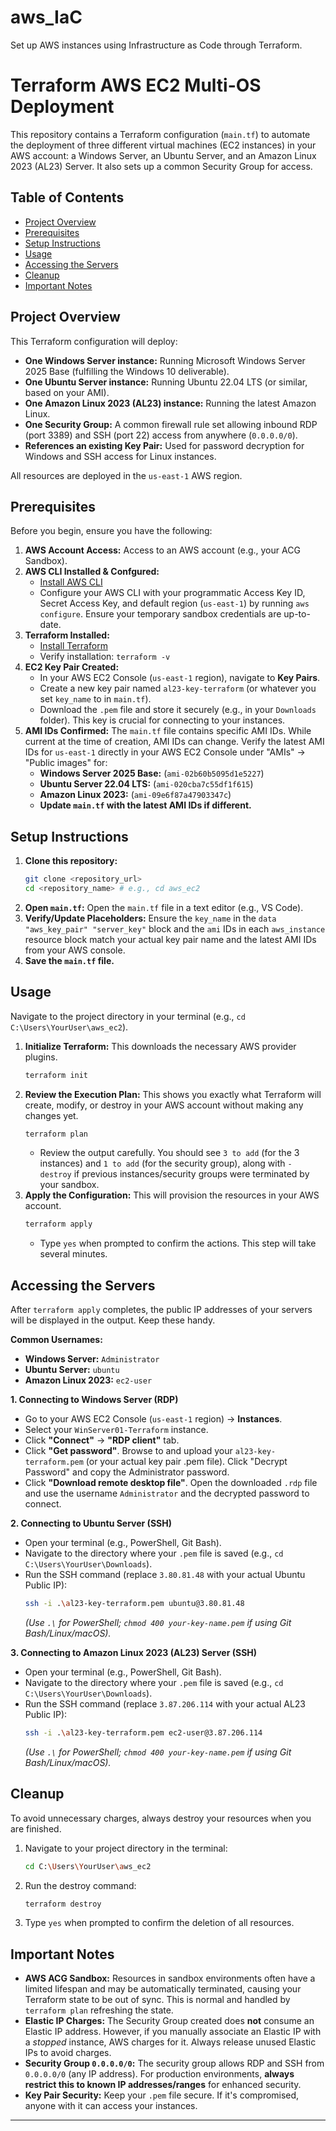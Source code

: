 # aws_IaC
Set up AWS instances using Infrastructure as Code through Terraform.
# Terraform AWS EC2 Multi-OS Deployment

This repository contains a Terraform configuration (`main.tf`) to automate the deployment of three different virtual machines (EC2 instances) in your AWS account: a Windows Server, an Ubuntu Server, and an Amazon Linux 2023 (AL23) Server. It also sets up a common Security Group for access.

## Table of Contents

-   [Project Overview](#project-overview)
-   [Prerequisites](#prerequisites)
-   [Setup Instructions](#setup-instructions)
-   [Usage](#usage)
-   [Accessing the Servers](#accessing-the-servers)
-   [Cleanup](#cleanup)
-   [Important Notes](#important-notes)

## Project Overview

This Terraform configuration will deploy:

* **One Windows Server instance:** Running Microsoft Windows Server 2025 Base (fulfilling the Windows 10 deliverable).
* **One Ubuntu Server instance:** Running Ubuntu 22.04 LTS (or similar, based on your AMI).
* **One Amazon Linux 2023 (AL23) instance:** Running the latest Amazon Linux.
* **One Security Group:** A common firewall rule set allowing inbound RDP (port 3389) and SSH (port 22) access from anywhere (`0.0.0.0/0`).
* **References an existing Key Pair:** Used for password decryption for Windows and SSH access for Linux instances.

All resources are deployed in the `us-east-1` AWS region.

## Prerequisites

Before you begin, ensure you have the following:

1.  **AWS Account Access:** Access to an AWS account (e.g., your ACG Sandbox).
2.  **AWS CLI Installed & Confgured:**
    * [Install AWS CLI](https://docs.aws.amazon.com/cli/latest/userguide/getting-started-install.html)
    * Configure your AWS CLI with your programmatic Access Key ID, Secret Access Key, and default region (`us-east-1`) by running `aws configure`. Ensure your temporary sandbox credentials are up-to-date.
3.  **Terraform Installed:**
    * [Install Terraform](https://developer.hashicorp.com/terraform/install)
    * Verify installation: `terraform -v`
4.  **EC2 Key Pair Created:**
    * In your AWS EC2 Console (`us-east-1` region), navigate to **Key Pairs**.
    * Create a new key pair named `al23-key-terraform` (or whatever you set `key_name` to in `main.tf`).
    * Download the `.pem` file and store it securely (e.g., in your `Downloads` folder). This key is crucial for connecting to your instances.
5.  **AMI IDs Confirmed:** The `main.tf` file contains specific AMI IDs. While current at the time of creation, AMI IDs can change. Verify the latest AMI IDs for `us-east-1` directly in your AWS EC2 Console under "AMIs" -> "Public images" for:
    * **Windows Server 2025 Base:** (`ami-02b60b5095d1e5227`)
    * **Ubuntu Server 22.04 LTS:** (`ami-020cba7c55df1f615`)
    * **Amazon Linux 2023:** (`ami-09e6f87a47903347c`)
    * **Update `main.tf` with the latest AMI IDs if different.**

## Setup Instructions

1.  **Clone this repository:**
    ```bash
    git clone <repository_url>
    cd <repository_name> # e.g., cd aws_ec2
    ```
2.  **Open `main.tf`:** Open the `main.tf` file in a text editor (e.g., VS Code).
3.  **Verify/Update Placeholders:** Ensure the `key_name` in the `data "aws_key_pair" "server_key"` block and the `ami` IDs in each `aws_instance` resource block match your actual key pair name and the latest AMI IDs from your AWS console.
4.  **Save the `main.tf` file.**

## Usage

Navigate to the project directory in your terminal (e.g., `cd C:\Users\YourUser\aws_ec2`).

1.  **Initialize Terraform:** This downloads the necessary AWS provider plugins.
    ```bash
    terraform init
    ```
2.  **Review the Execution Plan:** This shows you exactly what Terraform will create, modify, or destroy in your AWS account without making any changes yet.
    ```bash
    terraform plan
    ```
    * Review the output carefully. You should see `3 to add` (for the 3 instances) and `1 to add` (for the security group), along with `- destroy` if previous instances/security groups were terminated by your sandbox.
3.  **Apply the Configuration:** This will provision the resources in your AWS account.
    ```bash
    terraform apply
    ```
    * Type `yes` when prompted to confirm the actions. This step will take several minutes.

## Accessing the Servers

After `terraform apply` completes, the public IP addresses of your servers will be displayed in the output. Keep these handy.

**Common Usernames:**
* **Windows Server:** `Administrator`
* **Ubuntu Server:** `ubuntu`
* **Amazon Linux 2023:** `ec2-user`

**1. Connecting to Windows Server (RDP)**

* Go to your AWS EC2 Console (`us-east-1` region) -> **Instances**.
* Select your `WinServer01-Terraform` instance.
* Click **"Connect"** -> **"RDP client"** tab.
* Click **"Get password"**. Browse to and upload your `al23-key-terraform.pem` (or your actual key pair .pem file). Click "Decrypt Password" and copy the Administrator password.
* Click **"Download remote desktop file"**. Open the downloaded `.rdp` file and use the username `Administrator` and the decrypted password to connect.

**2. Connecting to Ubuntu Server (SSH)**

* Open your terminal (e.g., PowerShell, Git Bash).
* Navigate to the directory where your `.pem` file is saved (e.g., `cd C:\Users\YourUser\Downloads`).
* Run the SSH command (replace `3.80.81.48` with your actual Ubuntu Public IP):
    ```bash
    ssh -i .\al23-key-terraform.pem ubuntu@3.80.81.48
    ```
    *(Use `.\` for PowerShell; `chmod 400 your-key-name.pem` if using Git Bash/Linux/macOS).*

**3. Connecting to Amazon Linux 2023 (AL23) Server (SSH)**

* Open your terminal (e.g., PowerShell, Git Bash).
* Navigate to the directory where your `.pem` file is saved (e.g., `cd C:\Users\YourUser\Downloads`).
* Run the SSH command (replace `3.87.206.114` with your actual AL23 Public IP):
    ```bash
    ssh -i .\al23-key-terraform.pem ec2-user@3.87.206.114
    ```
    *(Use `.\` for PowerShell; `chmod 400 your-key-name.pem` if using Git Bash/Linux/macOS).*

## Cleanup

To avoid unnecessary charges, always destroy your resources when you are finished.

1.  Navigate to your project directory in the terminal:
    ```bash
    cd C:\Users\YourUser\aws_ec2
    ```
2.  Run the destroy command:
    ```bash
    terraform destroy
    ```
3.  Type `yes` when prompted to confirm the deletion of all resources.

## Important Notes

* **AWS ACG Sandbox:** Resources in sandbox environments often have a limited lifespan and may be automatically terminated, causing your Terraform state to be out of sync. This is normal and handled by `terraform plan` refreshing the state.
* **Elastic IP Charges:** The Security Group created does **not** consume an Elastic IP address. However, if you manually associate an Elastic IP with a *stopped* instance, AWS charges for it. Always release unused Elastic IPs to avoid charges.
* **Security Group `0.0.0.0/0`:** The security group allows RDP and SSH from `0.0.0.0/0` (any IP address). For production environments, **always restrict this to known IP addresses/ranges** for enhanced security.
* **Key Pair Security:** Keep your `.pem` file secure. If it's compromised, anyone with it can access your instances.

---
